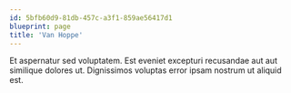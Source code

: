 ```yaml
---
id: 5bfb60d9-81db-457c-a3f1-859ae56417d1
blueprint: page
title: 'Van Hoppe'
---
```

Et aspernatur sed voluptatem. Est eveniet excepturi recusandae aut aut similique dolores ut. Dignissimos voluptas error ipsam nostrum ut aliquid est.